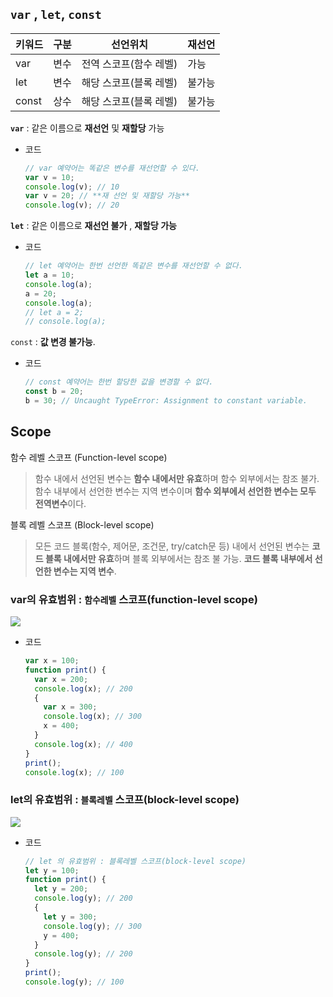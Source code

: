## `var` , `let`, `const`

| 키워드 | 구분 | 선언위치               | 재선언 |
| ------ | ---- | ---------------------- | ------ |
| var    | 변수 | 전역 스코프(함수 레벨) | 가능   |
| let    | 변수 | 해당 스코프(블록 레벨) | 불가능 |
| const  | 상수 | 해당 스코프(블록 레벨) | 불가능 |

**`var`** : 같은 이름으로 **재선언** 및 **재할당** 가능

- 코드
  ```jsx
  // var 예약어는 똑같은 변수를 재선언할 수 있다.
  var v = 10;
  console.log(v); // 10
  var v = 20; // **재 선언 및 재할당 가능**
  console.log(v); // 20
  ```

**`let`** : 같은 이름으로 **재선언 불가** , **재할당 가능**

- 코드
  ```jsx
  // let 예약어는 한번 선언한 똑같은 변수를 재선언할 수 없다.
  let a = 10;
  console.log(a);
  a = 20;
  console.log(a);
  // let a = 2;
  // console.log(a);
  ```

`const` : **값 변경 불가능**.

- 코드
  ```jsx
  // const 예약어는 한번 할당한 값을 변경할 수 없다.
  const b = 20;
  b = 30; // Uncaught TypeError: Assignment to constant variable.
  ```

## Scope

함수 레벨 스코프 (Function-level scope)

> 함수 내에서 선언된 변수는 **함수 내에서만 유효**하며 함수 외부에서는 참조 불가.
> 함수 내부에서 선언한 변수는 지역 변수이며 **함수 외부에서 선언한 변수는 모두 전역변수**이다.

블록 레벨 스코프 (Block-level scope)

> 모든 코드 블록(함수, 제어문, 조건문, try/catch문 등) 내에서 선언된 변수는 **코드 블록 내에서만 유효**하며 블록 외부에서는 참조 불
> 가능. **코드 블록 내부에서 선언한 변수는 지역 변수**.

### var의 유효범위 : **`함수레벨`** 스코프(function-level scope)

<img src="https://user-images.githubusercontent.com/62232531/200314268-459b29a4-35b4-440d-8e4c-fa1a403ca848.png">

- 코드
  ```jsx
  var x = 100;
  function print() {
    var x = 200;
    console.log(x); // 200
    {
      var x = 300;
      console.log(x); // 300
      x = 400;
    }
    console.log(x); // 400
  }
  print();
  console.log(x); // 100
  ```

### let의 유효범위 : `블록레벨` 스코프(block-level scope)

<img src="https://user-images.githubusercontent.com/62232531/200316008-f1480135-873f-433f-a3ef-8eec5304d831.png">

- 코드
  ```jsx
  // let 의 유효범위 : 블록레벨 스코프(block-level scope)
  let y = 100;
  function print() {
    let y = 200;
    console.log(y); // 200
    {
      let y = 300;
      console.log(y); // 300
      y = 400;
    }
    console.log(y); // 200
  }
  print();
  console.log(y); // 100
  ```
